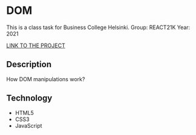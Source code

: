 # DOM

This is a class task for Business College Helsinki.
Group: REACT21K
Year: 2021

[LINK TO THE PROJECT](https://sagar-aryal.github.io/REACT21K_JavaScript/Margit/Lecture6/DOM/)

## Description

How DOM manipulations work?

## Technology

- HTML5
- CSS3
- JavaScript
